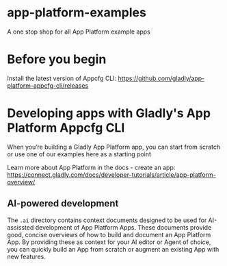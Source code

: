 # app-platform-examples
A one stop shop for all App Platform example apps



# Before you begin
Install the latest version of Appcfg CLI: https://github.com/gladly/app-platform-appcfg-cli/releases

# Developing apps with Gladly's App Platform Appcfg CLI
When you’re building a Gladly App Platform app, you can start from scratch or use one of our examples here as a starting point

Learn more about App Platform in the docs - create an app: https://connect.gladly.com/docs/developer-tutorials/article/app-platform-overview/

## AI-powered development
The `.ai` directory contains context documents designed to be used for AI-assissted development of App Platform Apps. These documents provide good, concise overviews of how to build and document an App Platform App. By providing these as context for your AI editor or Agent of choice, you can quickly build an App from scratch or augment an existing App with new features.
